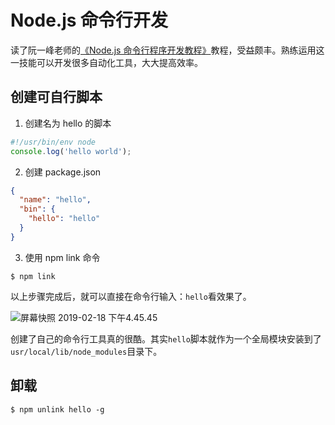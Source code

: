 # Node.js 命令行开发

读了阮一峰老师的[《Node.js 命令行程序开发教程》](http://www.ruanyifeng.com/blog/2015/05/command-line-with-node.html)教程，受益颇丰。熟练运用这一技能可以开发很多自动化工具，大大提高效率。



## 创建可自行脚本

1. 创建名为 hello 的脚本

```javascript
#!/usr/bin/env node
console.log('hello world');
```

2. 创建 package.json

```json
{
  "name": "hello",
  "bin": {
    "hello": "hello"
  }
}
```

3. 使用 npm link 命令

```shell
$ npm link
```

以上步骤完成后，就可以直接在命令行输入：`hello`看效果了。

![屏幕快照 2019-02-18 下午4.45.45](https://ws2.sinaimg.cn/large/006tKfTcgy1g0ao7pvfnvj311w0qidpc.jpg)

创建了自己的命令行工具真的很酷。其实`hello`脚本就作为一个全局模块安装到了`usr⁩/local/lib/node_modules`目录下。

   

## 卸载

```shell
$ npm unlink hello -g
```

